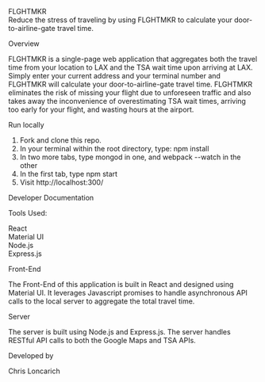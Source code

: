 
FLGHTMKR</br >
Reduce the stress of traveling by using FLGHTMKR to calculate your door-to-airline-gate travel time. </br >

Overview

FLGHTMKR is a single-page web application that aggregates both the travel time from your location to LAX and the TSA wait time upon arriving at LAX. Simply enter your current address and your terminal number and FLGHTMKR will calculate your door-to-airline-gate travel time. FLGHTMKR eliminates the risk of missing your flight due to unforeseen traffic and also takes away the inconvenience of overestimating TSA wait times, arriving too early for your flight, and wasting hours at the airport.

Run locally

1. Fork and clone this repo.
2. In your terminal within the root directory, type: npm install
3. In two more tabs, type mongod in one, and webpack --watch in the other
4. In the first tab, type npm start
5. Visit http://localhost:300/

Developer Documentation

Tools Used:</br >

React</br >
Material UI</br >
Node.js</br >
Express.js</br >

Front-End

The Front-End of this application is built in React and designed using Material UI. It leverages Javascript promises to handle asynchronous API calls to the local server to aggregate the total travel time.

Server

The server is built using Node.js and Express.js. The server handles RESTful API calls to both the Google Maps and TSA APIs.

Developed by

Chris Loncarich